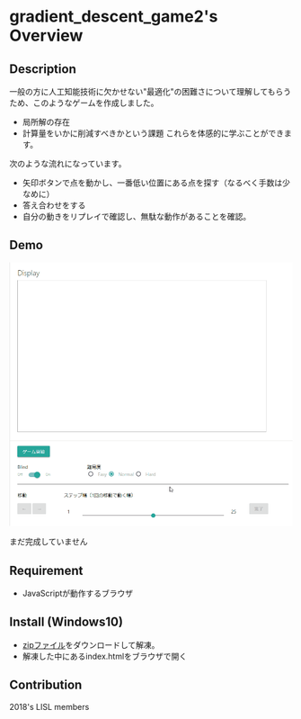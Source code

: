 # gradient_descent_game2's Overview

## Description
一般の方に人工知能技術に欠かせない"最適化"の困難さについて理解してもらうため、このようなゲームを作成しました。
- 局所解の存在
- 計算量をいかに削減すべきかという課題
これらを体感的に学ぶことができます。

次のような流れになっています。
- 矢印ボタンで点を動かし、一番低い位置にある点を探す（なるべく手数は少なめに）
- 答え合わせをする
- 自分の動きをリプレイで確認し、無駄な動作があることを確認。

## Demo
![demo](https://raw.githubusercontent.com/lisl-tut/gradient_descent_game2/media/media/media.gif)

まだ完成していません

## Requirement
- JavaScriptが動作するブラウザ

## Install (Windows10)
- [zipファイル](https://github.com/lisl-tut/gradient_descent_game2/archive/master.zip)をダウンロードして解凍。
- 解凍した中にあるindex.htmlをブラウザで開く

## Contribution
2018's LISL members

